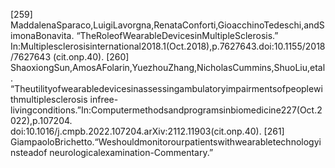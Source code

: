 [259] MaddalenaSparaco,LuigiLavorgna,RenataConforti,GioacchinoTedeschi,andSimonaBonavita.
“TheRoleofWearableDevicesinMultipleSclerosis.”
In:Multiplesclerosisinternational2018.1(Oct.2018),p.7627643.doi:10.1155/2018/7627643
(cit.onp.40).
[260] ShaoxiongSun,AmosAFolarin,YuezhouZhang,NicholasCummins,ShuoLiu,etal.
“Theutilityofwearabledevicesinassessingambulatoryimpairmentsofpeoplewithmultiplesclerosis
infree-livingconditions.”In:Computermethodsandprogramsinbiomedicine227(Oct.2022),p.107204.
doi:10.1016/j.cmpb.2022.107204.arXiv:2112.11903(cit.onp.40).
[261] GiampaoloBrichetto.“Weshouldmonitorourpatientswithwearabletechnologyinsteadof
neurologicalexamination-Commentary.”